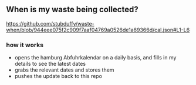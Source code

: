 ## When is my waste being collected?
  https://github.com/stubduffy/waste-when/blob/944eee075f2c909f7aaf04769a0526de1a69366d/cal.json#L1-L6
  
  ### how it works
  - opens the hamburg Abfuhrkalendar on a daily basis, and fills in my details to see the latest dates
  - grabs the relevant dates and stores them
  - pushes the update back to this repo
  
